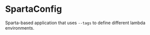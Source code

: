 # SpartaConfig
Sparta-based application that uses `--tags` to define different lambda environments.
